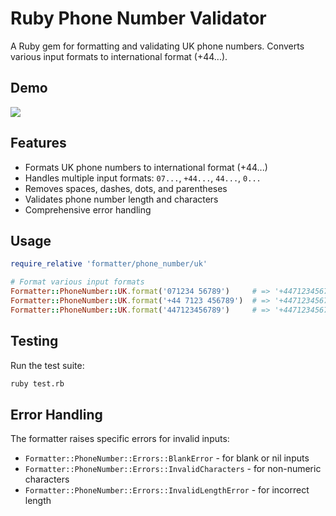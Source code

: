 # Ruby Phone Number Validator

A Ruby gem for formatting and validating UK phone numbers. Converts various input formats to international format (+44...).

## Demo
[![](https://img.youtube.com/vi/JGVfaos3wQM/0.jpg)](https://www.youtube.com/embed/JGVfaos3wQM?si=VDGdpGkx4Q3zA9AH)


## Features

- Formats UK phone numbers to international format (+44...)
- Handles multiple input formats: `07...`, `+44...`, `44...`, `0...`
- Removes spaces, dashes, dots, and parentheses
- Validates phone number length and characters
- Comprehensive error handling

## Usage

```ruby
require_relative 'formatter/phone_number/uk'

# Format various input formats
Formatter::PhoneNumber::UK.format('071234 56789')     # => '+447123456789'
Formatter::PhoneNumber::UK.format('+44 7123 456789')  # => '+447123456789'
Formatter::PhoneNumber::UK.format('447123456789')     # => '+447123456789'
```

## Testing

Run the test suite:

```bash
ruby test.rb
```

## Error Handling

The formatter raises specific errors for invalid inputs:
- `Formatter::PhoneNumber::Errors::BlankError` - for blank or nil inputs
- `Formatter::PhoneNumber::Errors::InvalidCharacters` - for non-numeric characters
- `Formatter::PhoneNumber::Errors::InvalidLengthError` - for incorrect length
